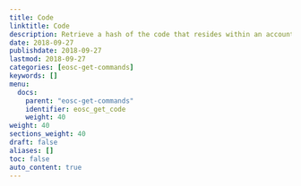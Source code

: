 ```yaml
---
title: Code
linktitle: Code
description: Retrieve a hash of the code that resides within an account
date: 2018-09-27
publishdate: 2018-09-27
lastmod: 2018-09-27
categories: [eosc-get-commands]
keywords: []
menu:
  docs:
    parent: "eosc-get-commands"
    identifier: eosc_get_code
    weight: 40
weight: 40
sections_weight: 40
draft: false
aliases: []
toc: false
auto_content: true
---
```


